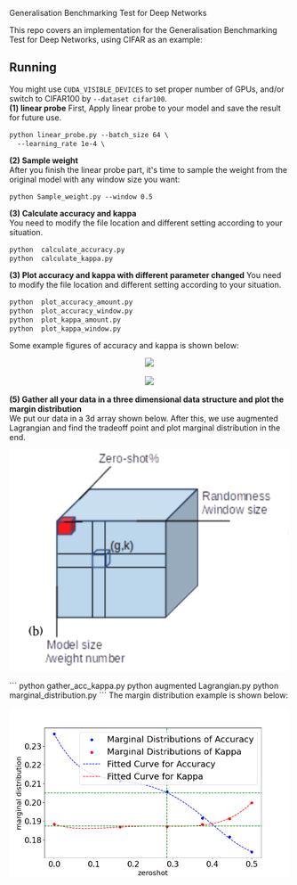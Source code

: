 Generalisation Benchmarking Test for Deep Networks

This repo covers an implementation for the Generalisation Benchmarking Test for Deep Networks, using CIFAR as an example:  

## Running
You might use `CUDA_VISIBLE_DEVICES` to set proper number of GPUs, and/or switch to CIFAR100 by `--dataset cifar100`.  
**(1) linear probe**
First, Apply linear probe to your model and save the result for future use. 
```
python linear_probe.py --batch_size 64 \
  --learning_rate 1e-4 \
```
**(2) Sample weight**  
After you finish the linear probe part, it's time to sample the weight from the original model with any window size you want:
```
python Sample_weight.py --window 0.5
```
**(3) Calculate accuracy and kappa**  
You need to modify the file location and different setting according to your situation. 
```
python  calculate_accuracy.py
python  calculate_kappa.py
```
**(3) Plot accuracy and kappa with different parameter changed** 
You need to modify the file location and different setting according to your situation. 
```
python  plot_accuracy_amount.py
python  plot_accuracy_window.py
python  plot_kappa_amount.py
python  plot_kappa_window.py
```
Some example figures of accuracy and kappa is shown below:
<p align="center">
  <img src="figures/accuracy.png" width="700">
</p>

<p align="center">
  <img src="figures/kappa.png" width="700">
</p>

**(5) Gather all your data in a three dimensional data structure and plot the margin distribution**  
We put our data in a 3d array shown below. After this, we use augmented Lagrangian and find the tradeoff point and plot marginal distribution in the end. 
<p align="center">
  <img src="figures/data structure.png" width="700">
</p>
```
python gather_acc_kappa.py
python augmented Lagrangian.py
python marginal_distribution.py
```
The margin distribution example is shown below: 
<p align="center">
  <img src="figures/tradeoff.png" width="700">
</p>

